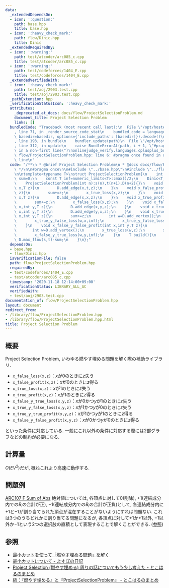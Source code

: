 ```yaml
---
data:
  _extendedDependsOn:
  - icon: ':question:'
    path: base.hpp
    title: base.hpp
  - icon: ':heavy_check_mark:'
    path: flow/Dinic.hpp
    title: Dinic
  _extendedRequiredBy:
  - icon: ':warning:'
    path: test/atcoder/arc085_c.cpp
    title: test/atcoder/arc085_c.cpp
  - icon: ':warning:'
    path: test/codeforces/1404_E.cpp
    title: test/codeforces/1404_E.cpp
  _extendedVerifiedWith:
  - icon: ':heavy_check_mark:'
    path: test/aoj/2903.test.cpp
    title: test/aoj/2903.test.cpp
  _pathExtension: hpp
  _verificationStatusIcon: ':heavy_check_mark:'
  attributes:
    _deprecated_at_docs: docs/flow/ProjectSelectionProblem.md
    document_title: Project Selection Problem
    links: []
  bundledCode: "Traceback (most recent call last):\n  File \"/opt/hostedtoolcache/Python/3.9.1/x64/lib/python3.9/site-packages/onlinejudge_verify/documentation/build.py\"\
    , line 71, in _render_source_code_stat\n    bundled_code = language.bundle(stat.path,\
    \ basedir=basedir, options={'include_paths': [basedir]}).decode()\n  File \"/opt/hostedtoolcache/Python/3.9.1/x64/lib/python3.9/site-packages/onlinejudge_verify/languages/cplusplus.py\"\
    , line 193, in bundle\n    bundler.update(path)\n  File \"/opt/hostedtoolcache/Python/3.9.1/x64/lib/python3.9/site-packages/onlinejudge_verify/languages/cplusplus_bundle.py\"\
    , line 312, in update\n    raise BundleErrorAt(path, i + 1, \"#pragma once found\
    \ in a non-first line\")\nonlinejudge_verify.languages.cplusplus_bundle.BundleErrorAt:\
    \ flow/ProjectSelectionProblem.hpp: line 6: #pragma once found in a non-first\
    \ line\n"
  code: "/**\n * @brief Project Selection Problem\n * @docs docs/flow/ProjectSelectionProblem.md\n\
    \ */\n\n#pragma once\n\n#include \"../base.hpp\"\n#include \"../flow/Dinic.hpp\"\
    \n\ntemplate<typename T>\nstruct ProjectSelectionProblem{\n    int s,t;\n    T\
    \ sum=0;\n    const T inf=numeric_limits<T>::max()/2;\n    Dinic<T,true> D;\n\
    \    ProjectSelectionProblem(int n):s(n),t(n+1),D(n+2){}\n    void x_false_loss(int\
    \ x,T z){\n        D.add_edge(x,t,z);\n    }\n    void x_false_profit(int x,T\
    \ z){\n        sum+=z;\n        x_true_loss(x,z);\n    }\n    void x_true_loss(int\
    \ x,T z){\n        D.add_edge(s,x,z);\n    }\n    void x_true_profit(int x,T z){\n\
    \        sum+=z;\n        x_false_loss(x,z);\n    }\n    void x_false_y_true_loss(int\
    \ x,int y,T z){\n        D.add_edge(x,y,z);\n    }\n    void x_true_y_false_loss(int\
    \ x,int y,T z){\n        D.add_edge(y,x,z);\n    }\n    void x_true_y_true_profit(int\
    \ x,int y,T z){\n        sum+=z;\n        int w=D.add_vertex();\n        x_false_loss(w,z);\n\
    \        x_true_y_false_loss(w,x,inf);\n        x_true_y_false_loss(w,y,inf);\n\
    \    }\n    void x_false_y_false_profit(int x,int y,T z){\n        sum+=z;\n \
    \       int w=D.add_vertex();\n        x_true_loss(w,z);\n        x_false_y_true_loss(w,x,inf);\n\
    \        x_false_y_true_loss(w,y,inf);\n    }\n    T build(){\n        return\
    \ D.max_flow(s,t)-sum;\n    }\n};"
  dependsOn:
  - base.hpp
  - flow/Dinic.hpp
  isVerificationFile: false
  path: flow/ProjectSelectionProblem.hpp
  requiredBy:
  - test/codeforces/1404_E.cpp
  - test/atcoder/arc085_c.cpp
  timestamp: '2020-11-18 12:14:00+09:00'
  verificationStatus: LIBRARY_ALL_AC
  verifiedWith:
  - test/aoj/2903.test.cpp
documentation_of: flow/ProjectSelectionProblem.hpp
layout: document
redirect_from:
- /library/flow/ProjectSelectionProblem.hpp
- /library/flow/ProjectSelectionProblem.hpp.html
title: Project Selection Problem
---
```

## 概要
Project Selection Problem, いわゆる燃やす埋める問題を解く際の補助ライブラリ.
- `x_false_loss(x,z)`：$x$が$0$のときに$z$失う
- `x_false_profit(x,z)`：$x$が$0$のときに$z$得る
- `x_true_loss(x,z)`：$x$が$1$のときに$z$失う
- `x_true_profit(x,z)`：$x$が$1$のときに$z$得る
- `x_false_y_true_loss(x,y,z)`：$x$が$0$かつ$y$が$1$のときに$z$失う
- `x_true_y_false_loss(x,y,z)`：$x$が$1$かつ$y$が$0$のときに$z$失う
- `x_true_y_true_profit(x,y,z)`：$x$が$1$かつ$y$が$1$のときに$z$得る
- `x_false_y_false_profit(x,y,z)`：$x$が$0$かつ$y$が$0$のときに$z$得る

といった条件に対応している. 一般にこれ以外の条件に対応する際には$2$部グラフなどの制約が必要になる.

## 計算量
$O(EV^2)$だが, 概ねこれより高速に動作する.

## 問題例
[ARC107 F Sum of Abs](https://atcoder.jp/contests/arc107/tasks/arc107_f)
絶対値については, 各頂点に対して$0$(削除), $+1$(連結成分内での$B_i$の合計が正), $-1$(連結成分内での$B_i$の合計が正負)として, 各連結成分内に$+1$と$-1$が割り当てられた頂点が混在することがないようにすれば問題ない. これは$3$つのうちどれかに割り当てる問題になるが, 各頂点に対して$+1$か$+1$以外, $-1$以外か$-1$という2つの選択肢の直積として表現することで解くことができる. ([参照](http://tokoharuland.hateblo.jp/entry/2017/11/13/220607))

## 参照
- [最小カットを使って「燃やす埋める問題」を解く](https://www.slideshare.net/shindannin/project-selection-problem)
- [最小カットについて - よすぽの日記](https://yosupo.hatenablog.com/entry/2015/03/31/134336)
- [Project Selection (燃やす埋める) 周りの話についてもう少し考えた - とこはるのまとめ](http://tokoharuland.hateblo.jp/entry/2017/12/25/000003)
- [続：『燃やす埋める』と『ProjectSelectionProblem』 - とこはるのまとめ](http://tokoharuland.hateblo.jp/entry/2017/11/13/220607)